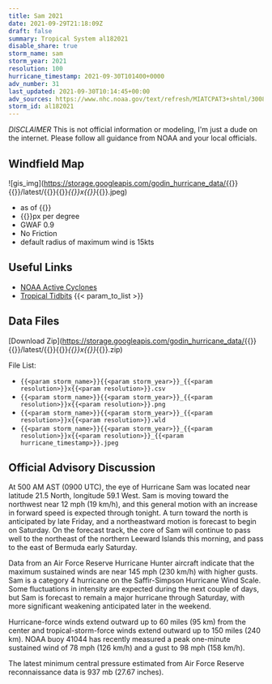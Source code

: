 ```yaml
---
title: Sam 2021
date: 2021-09-29T21:18:09Z
draft: false
summary: Tropical System al182021
disable_share: true
storm_name: sam
storm_year: 2021
resolution: 100
hurricane_timestamp: 2021-09-30T101400+0000
adv_number: 31
last_updated: 2021-09-30T10:14:45+00:00
adv_sources: https://www.nhc.noaa.gov/text/refresh/MIATCPAT3+shtml/300853.shtml;https://www.nhc.noaa.gov/refresh/graphics_at3+shtml/085633.shtml?cone
storm_id: al182021
---
```

*DISCLAIMER* This is not official information or modeling, I'm just a dude on the internet.  Please follow all guidance from NOAA and your local officials.

## Windfield Map
![gis_img](https://storage.googleapis.com/godin_hurricane_data/{{<param storm_name>}}{{<param storm_year>}}/latest/{{<param storm_name>}}{{<param storm_year>}}_{{<param resolution>}}x{{<param resolution>}}_{{<param hurricane_timestamp>}}.jpeg)

- as of {{<param last_updated>}}
- {{<param resolution>}}px per degree
- GWAF 0.9
- No Friction
- default radius of maximum wind is 15kts

## Useful Links
- [NOAA Active Cyclones](https://www.nhc.noaa.gov/)
- [Tropical Tidbits](https://www.tropicaltidbits.com/storminfo/)
{{< param_to_list >}}

## Data Files
[Download Zip](https://storage.googleapis.com/godin_hurricane_data/{{<param storm_name>}}{{<param storm_year>}}/latest/{{<param storm_name>}}{{<param storm_year>}}_{{<param resolution>}}x{{<param resolution>}}_{{<param hurricane_timestamp>}}.zip)

File List:
- `{{<param storm_name>}}{{<param storm_year>}}_{{<param resolution>}}x{{<param resolution>}}.csv`
- `{{<param storm_name>}}{{<param storm_year>}}_{{<param resolution>}}x{{<param resolution>}}.png`
- `{{<param storm_name>}}{{<param storm_year>}}_{{<param resolution>}}x{{<param resolution>}}.wld`
- `{{<param storm_name>}}{{<param storm_year>}}_{{<param resolution>}}x{{<param resolution>}}_{{<param hurricane_timestamp>}}.jpeg`


## Official Advisory Discussion
At 500 AM AST (0900 UTC), the eye of Hurricane Sam was located
near latitude 21.5 North, longitude 59.1 West. Sam is moving toward
the northwest near 12 mph (19 km/h), and this general motion with 
an increase in forward speed is expected through tonight.  A turn 
toward the north is anticipated by late Friday, and a northeastward 
motion is forecast to begin on Saturday.  On the forecast track, 
the core of Sam will continue to pass well to the northeast of the 
northern Leeward Islands this morning, and pass to the east of 
Bermuda early Saturday.
 
Data from an Air Force Reserve Hurricane Hunter aircraft indicate 
that the maximum sustained winds are near 145 mph (230 km/h) with 
higher gusts.  Sam is a category 4 hurricane on the Saffir-Simpson
Hurricane Wind Scale.  Some fluctuations in intensity are expected
during the next couple of days, but Sam is forecast to remain a
major hurricane through Saturday, with more significant weakening 
anticipated later in the weekend. 
 
Hurricane-force winds extend outward up to 60 miles (95 km) from the
center and tropical-storm-force winds extend outward up to 150 miles
(240 km).  NOAA buoy 41044 has recently measured a peak one-minute 
sustained wind of 78 mph (126 km/h) and a gust to 98 mph (158 
km/h). 
 
The latest minimum central pressure estimated from Air Force Reserve 
reconnaissance data is 937 mb (27.67 inches).